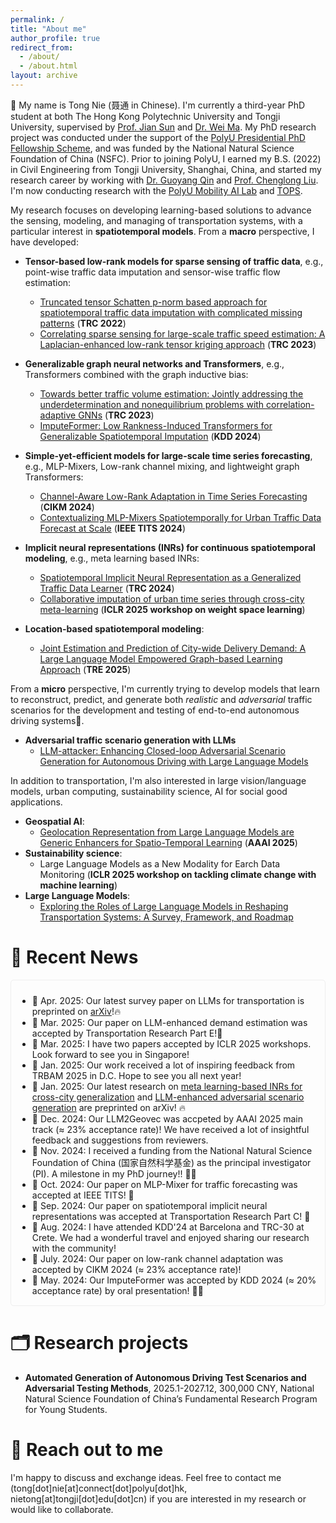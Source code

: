 ```yaml
---
permalink: /
title: "About me"
author_profile: true
redirect_from: 
  - /about/
  - /about.html
layout: archive
---
```


👋 My name is Tong Nie (聂通 in Chinese). I'm currently a third-year PhD student at both The Hong Kong Polytechnic University and Tongji University, supervised by [Prof. Jian Sun](https://tops.tongji.edu.cn/info/1031/1187.htm) and [Dr. Wei Ma](http://weima171.com/). My PhD research project was conducted under the support of the [PolyU Presidential PhD Fellowship Scheme](https://www.polyu.edu.hk/gs/prospective-students/fellowship-scholarship-schemes/pppfs/), and was funded by the National Natural Science Foundation of China (NSFC). Prior to joining PolyU, I earned my B.S. (2022) in Civil Engineering from Tongji University, Shanghai, China, and started my research career by working with [Dr. Guoyang Qin](https://scholar.google.com/citations?user=RqB1UgYAAAAJ&hl=zh-CN) and [Prof. Chenglong Liu](https://charley33301.github.io/).
I'm now conducting research with the [PolyU Mobility AI Lab](http://polyu-mobility-ai-lab.com/) and [TOPS](https://tops.tongji.edu.cn/).

My research focuses on developing learning-based solutions to advance the sensing, modeling, and managing of transportation systems, with a particular interest in **spatiotemporal models**. From a **macro** perspective, I have developed: 

- **Tensor-based low-rank models for sparse sensing of traffic data**, e.g., point-wise traffic data imputation and sensor-wise traffic flow estimation:
  - [Truncated tensor Schatten p-norm based approach for spatiotemporal traffic data imputation with complicated missing patterns](https://doi.org/10.1016/j.trc.2022.103737) (**TRC 2022**)
  - [Correlating sparse sensing for large-scale traffic speed estimation: A Laplacian-enhanced low-rank tensor kriging approach](https://doi.org/10.1016/j.trc.2023.104190) (**TRC 2023**)
    
- **Generalizable graph neural networks and Transformers**, e.g., Transformers combined with the graph inductive bias:
  - [Towards better traffic volume estimation: Jointly addressing the underdetermination and nonequilibrium problems with correlation-adaptive GNNs](https://doi.org/10.1016/j.trc.2023.104402) (**TRC 2023**)
  - [ImputeFormer: Low Rankness-Induced Transformers for Generalizable Spatiotemporal Imputation](https://doi.org/10.1145/3637528.3671751) (**KDD 2024**)
  
- **Simple-yet-efficient models for large-scale time series forecasting**, e.g., MLP-Mixers, Low-rank channel mixing, and lightweight graph Transformers:
  - [Channel-Aware Low-Rank Adaptation in Time Series Forecasting](https://doi.org/10.1145/3627673.3679884) (**CIKM 2024**)
  - [Contextualizing MLP-Mixers Spatiotemporally for Urban Traffic Data Forecast at Scale](https://doi.org/10.1109/TITS.2024.3491754) (**IEEE TITS 2024**)

- **Implicit neural representations (INRs) for continuous spatiotemporal modeling**, e.g., meta learning based INRs:
  - [Spatiotemporal Implicit Neural Representation as a Generalized Traffic Data Learner](https://doi.org/10.1016/j.trc.2024.104890) (**TRC 2024**)
  - [Collaborative imputation of urban time series through cross-city meta-learning](https://doi.org/10.48550/arXiv.2501.11306) (**ICLR 2025 workshop on weight space learning**)

- **Location-based spatiotemporal modeling**:
  - [Joint Estimation and Prediction of City-wide Delivery Demand: A Large Language Model Empowered Graph-based Learning Approach](https://doi.org/10.1016/j.tre.2025.104075) (**TRE 2025**)
  
From a **micro** perspective, I'm currently trying to develop models that learn to reconstruct, predict, and generate both *realistic* and *adversarial* traffic scenarios for the development and testing of end-to-end autonomous driving systems🚗.
- **Adversarial traffic scenario generation with LLMs**
   - [LLM-attacker: Enhancing Closed-loop Adversarial Scenario Generation for Autonomous Driving with Large Language Models](https://doi.org/10.48550/arXiv.2501.15850)

In addition to transportation, I'm also interested in large vision/language models, urban computing, sustainability science, AI for social good applications.
- **Geospatial AI**:
  - [Geolocation Representation from Large Language Models are Generic Enhancers for Spatio-Temporal Learning](https://doi.org/10.48550/arXiv.2408.12116) (**AAAI 2025**)
- **Sustainability science**:
  - Large Language Models as a New Modality for Earch Data Monitoring (**ICLR 2025 workshop on tackling climate change with machine learning**)
- **Large Language Models**:
  - [Exploring the Roles of Large Language Models in Reshaping Transportation Systems: A Survey, Framework, and Roadmap](https://arxiv.org/abs/2503.21411)

📣 Recent News
======
<div style="max-height: 500px; overflow-y: auto; padding: 10px; border: 1px solid #eee; border-radius: 5px;">
<ul>
  <li>📢 Apr. 2025: Our latest survey paper on LLMs for transportation is preprinted on <a href="https://arxiv.org/abs/2503.21411">arXiv</a>!🔥</li>
  <li>📢 Mar. 2025: Our paper on LLM-enhanced demand estimation was accepted by Transportation Research Part E!🎉</li>
  <li>📢 Mar. 2025: I have two papers accepted by ICLR 2025 workshops. Look forward to see you in Singapore!</li>
  <li>📢 Jan. 2025: Our work received a lot of inspiring feedback from TRBAM 2025 in D.C. Hope to see you all next year!</li>
  <li>📢 Jan. 2025: Our latest research on <a href="https://doi.org/10.48550/arXiv.2501.11306">meta learning-based INRs for cross-city generalization</a> and <a href="https://doi.org/10.48550/arXiv.2501.15850">LLM-enhanced adversarial scenario generation</a> are preprinted on arXiv! 🔥</li>
  <li>📢 Dec. 2024: Our LLM2Geovec was accpeted by AAAI 2025 main track (≈ 23% acceptance rate)! We have received a lot of insightful feedback and suggestions from reviewers.</li>
  <li>📢 Nov. 2024: I received a funding from the National Natural Science Foundation of China (国家自然科学基金) as the principal investigator (PI). A milestone in my PhD journey!! 🎉🎉</li>
  <li>📢 Oct. 2024: Our paper on MLP-Mixer for traffic forecasting was accepted at IEEE TITS! 🎉</li>
  <li>📢 Sep. 2024: Our paper on spatiotemporal implicit neural representations was accepted at Transportation Research Part C! 🎉</li>
  <li>📢 Aug. 2024: I have attended KDD'24 at Barcelona and TRC-30 at Crete. We had a wonderful travel and enjoyed sharing our research with the community!</li>
  <li>📢 July. 2024: Our paper on low-rank channel adaptation was accepted by CIKM 2024 (≈ 23% acceptance rate)!</li>
  <li>📢 May. 2024: Our ImputeFormer was accepted by KDD 2024 (≈ 20% acceptance rate) by oral presentation! 🎉🎉</li>
</ul>
</div>


🗂️ Research projects
======
- **Automated Generation of Autonomous Driving Test Scenarios and Adversarial Testing Methods**, 2025.1-2027.12, 300,000 CNY, National Natural Science Foundation of China’s Fundamental Research Program for Young Students.

📧 Reach out to me
======
I'm happy to discuss and exchange ideas. Feel free to contact me (tong[dot]nie[at]connect[dot]polyu[dot]hk, nietong[at]tongji[dot]edu[dot]cn) if you are interested in my research or would like to collaborate.

